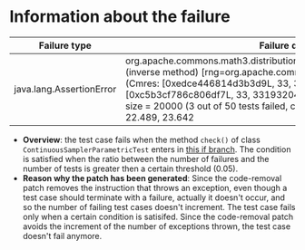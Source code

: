# Information about the failure

| Failure type | Failure details | Failing test case | Changed file by jKali |
|--------------|-------------------|----------------------------|-----------------|
| java.lang.AssertionError | org.apache.commons.math3.distribution.UniformRealDistribution@3f07b12c (inverse method) [rng=org.apache.commons.rng.core.source64.TwoCmres (Cmres: [0xedce446814d3b3d9L, 33, 330658535] + Cmres: [0xc5b3cf786c806df7L, 33, 331932042])]: Too many failures for sample size = 20000 (3 out of 50 tests failed, chi2=[21.807000000000002, 22.489, 23.642 | [ContinuousSamplerParametricTest.java](https://github.com/repairnator/repairnator-experiments-jkali-one-failing-test-case/blob/7d5cad3df578cf7467be89478ede91b74d684ed7/commons-rng-sampling/src/test/java/org/apache/commons/rng/sampling/distribution/ContinuousSamplerParametricTest.java#L53) | [RejectionInversionZipfSampler.java](https://github.com/repairnator/repairnator-experiments-jkali-one-failing-test-case/blob/7d5cad3df578cf7467be89478ede91b74d684ed7/commons-rng-sampling/src/main/java/org/apache/commons/rng/sampling/distribution/RejectionInversionZipfSampler.java#L60-L62)|

- **Overview**: the test case fails when the method `check()` of class `ContinuousSamplerParametricTest` enters in [this if branch](https://github.com/repairnator/repairnator-experiments-jkali-one-failing-test-case/blob/7d5cad3df578cf7467be89478ede91b74d684ed7/commons-rng-sampling/src/test/java/org/apache/commons/rng/sampling/distribution/ContinuousSamplerParametricTest.java#L127). The condition is satisfied when the ratio between the number of failures and the number of tests is greater then a certain threshold (0.05).
- **Reason why the patch has been generated**: Since the code-removal patch removes the instruction that throws an exception, even though a test case should terminate with a failure, actually it doesn't occur, and so the number of failing test cases doesn't increment. The test case fails only when a certain condition is satisifed. Since the code-removal patch avoids the increment of the number of exceptions thrown, the test case doesn't fail anymore.
